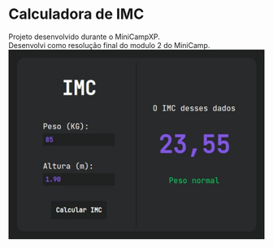 # Calculadora de IMC

Projeto desenvolvido durante o MiniCampXP.  
Desenvolvi como resolução final do modulo 2 do MiniCamp.  
![Pagina Index](./imcPage.jpg)
